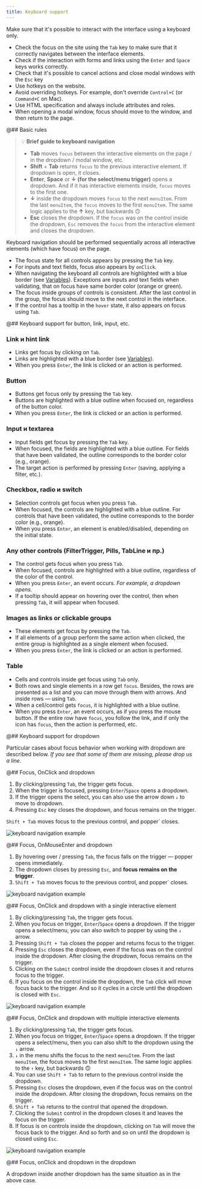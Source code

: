 ```yaml
---
title: Keyboard support
---
```


Make sure that it's possible to interact with the interface using a keyboard only.

- Check the focus on the site using the `Tab` key to make sure that it correctly navigates between the interface elements.
- Check if the interaction with forms and links using the `Enter` and `Space` keys works correctly.
- Check that it's possible to cancel actions and close modal windows with the `Esc` key
- Use hotkeys on the website.
- Avoid overriding hotkeys. For example, don't override `Control+C` (or `Command+C` on Mac).
- Use HTML specification and always include attributes and roles.
- When opening a modal window, focus should move to the window, and then return to the page.

@## Basic rules

> 💡 **Brief guide to keyboard navigation**
>
> - **Tab** moves `focus` between the interactive elements on the page / in the dropdown / modal window, etc.
> - **Shift** + **Tab** returns `focus` to the previous interactive element. If dropdown is open, it closes.
> - **Enter**, **Space** or **↓** **(for the select/menu trigger)** opens a dropdown. And if it has interactive elements inside, `focus` moves to the first one.
> - **↓** inside the dropdown moves `focus` to the next `menuItem`. From the last `menuItem`, the `focus` moves to the first `menuItem`. The same logic applies to the **↑** key, but backwards 🙃
> - **Esc** closes the dropdown. If the `focus` was on the control inside the dropdown, `Esc` removes the `focus` from the interactive element and closes the dropdown.

Keyboard navigation should be performed sequentially across all interactive elements (which have focus) on the page.

- The focus state for all controls appears by pressing the `Tab` key.
- For inputs and text fields, focus also appears by `onClick`.
- When navigating the keyboard all controls are highlighted with a blue border (see [Variables](/style/variables/#ab8464)). Exceptions are inputs and text fields when validating, that on focus have same border color (orange or green).
- The focus inside groups of controls is consistent. After the last control in the group, the focus should move to the next control in the interface.
- If the control has a tooltip in the `hover` state, it also appears on focus using `Tab`.

@## Keyboard support for button, link, input, etc.

### Link и hint link

- Links get focus by clicking on `Tab`.
- Links are highlighted with a blue border (see [Variables](/style/variables/#ab8464)).
- When you press `Enter`, the link is clicked or an action is performed.

### Button

- Buttons get focus only by pressing the `Tab` key.
- Buttons are highlighted with a blue outline when focused on, regardless of the button color.
- When you press `Enter`, the link is clicked or an action is performed.

### Input и textarea

- Input fields get focus by pressing the `Tab` key.
- When focused, the fields are highlighted with a blue outline. For fields that have been validated, the outline corresponds to the border color (e.g., orange).
- The target action is performed by pressing `Enter` (saving, applying a filter, etc.).

### Checkbox, radio и switch

- Selection controls get focus when you press `Tab`.
- When focused, the controls are highlighted with a blue outline. For controls that have been validated, the outline corresponds to the border color (e.g., orange).
- When you press `Enter`, an element is enabled/disabled, depending on the initial state.

### Any other controls (FilterTrigger, Pills, TabLine и пр.)

- The control gets focus when you press `Tab`.
- When focused, controls are highlighted with a blue outline, regardless of the color of the control.
- When you press `Enter`, an event occurs. _For example, a dropdown opens._
- If a tooltip should appear on hovering over the control, then when pressing `Tab`, it will appear when focused.

### Images as links or clickable groups

- These elements get focus by pressing the `Tab`.
- If all elements of a group perform the same action when clicked, the entire group is highlighted as a single element when focused.
- When you press `Enter`, the link is clicked or an action is performed.

### Table

- Cells and controls inside get focus using `Tab` only.
- Both rows and single elements in a row get `focus`. Besides, the rows are presented as a list and you can move through them with arrows. And inside rows — using `Tab`.
- When a cell/control gets `focus`, it is highlighted with a blue outline.
- When you press `Enter`, an event occurs, as if you press the mouse button. If the entire row have `focus`, you follow the link, and if only the icon has `focus`, then the action is performed, etc.

@## Keyboard support for dropdown

Particular cases about focus behavior when working with dropdown are described below. _If you see that some of them are missing, please drop us a line._

@## Focus, OnClick and dropdown

1. By clicking/pressing `Tab`, the trigger gets focus.
2. When the trigger is focused, pressing `Enter`/`Space` opens a dropdown.
3. If the trigger opens the select, you can also use the arrow down `↓` to move to dropdown.
4. Pressing `Esc` key closes the dropdown, and focus remains on the trigger.

`Shift + Tab` moves focus to the previous control, and popper` closes.

![keyboard navigation example](/core-principles/a11y/static/keyboard-nav1.png)

@## Focus, OnMouseEnter and dropdown

1. By hovering over / pressing `Tab`, the focus falls on the trigger — popper opens immediately.
2. The dropdown closes by pressing `Esc`, and **focus remains on the trigger**.
3. `Shift + Tab` moves focus to the previous control, and popper` closes.

![keyboard navigation example](/core-principles/a11y/static/keyboard-nav2.png)

@## Focus, OnClick and dropdown with a single interactive element

1. By clicking/pressing `Tab`, the trigger gets focus.
2. When you focus on trigger, `Enter`/`Space` opens a dropdown. If the trigger opens a select/menu, you can also switch to popper by using the `↓` arrow.
3. Pressing `Shift + Tab` closes the popper and returns focus to the trigger.
4. Pressing `Esc` closes the dropdown, even if the focus was on the control inside the dropdown. After closing the dropdown, focus remains on the trigger.
5. Clicking on the `Submit` control inside the dropdown closes it and returns focus to the trigger.
6. If you focus on the control inside the dropdown, the `Tab` click will move focus back to the trigger. And so it cycles in a circle until the dropdown is closed with `Esc`.

![keyboard navigation example](/core-principles/a11y/static/keyboard-nav3.png)

@## Focus, OnClick and dropdown with multiple interactive elements

1. By clicking/pressing `Tab`, the trigger gets focus.
2. When you focus on trigger, `Enter`/`Space` opens a dropdown. If the trigger opens a select/menu, then you can also shift to the dropdown using the `↓` arrow.
3. `↓` in the menu shifts the focus to the next `menuItem`. From the last `menuItem`, the focus moves to the first `menuItem`. The same logic applies to the `↑` key, but backwards 🙃
4. You can use `Shift + Tab` to return to the previous control inside the dropdown.
5. Pressing `Esc` closes the dropdown, even if the focus was on the control inside the dropdown. After closing the dropdown, focus remains on the trigger.
6. `Shift + Tab` returns to the control that opened the dropdown.
7. Clicking the `Submit` control in the dropdown closes it and leaves the focus on the trigger.
8. If focus is on controls inside the dropdown, clicking on `Tab` will move the focus back to the trigger. And so forth and so on until the dropdown is closed using `Esc`.

![keyboard navigation example](/core-principles/a11y/static/keyboard-nav4.png)

@## Focus, onClick and dropdown in the dropdown

A dropdown inside another dropdown has the same situation as in the above case.
